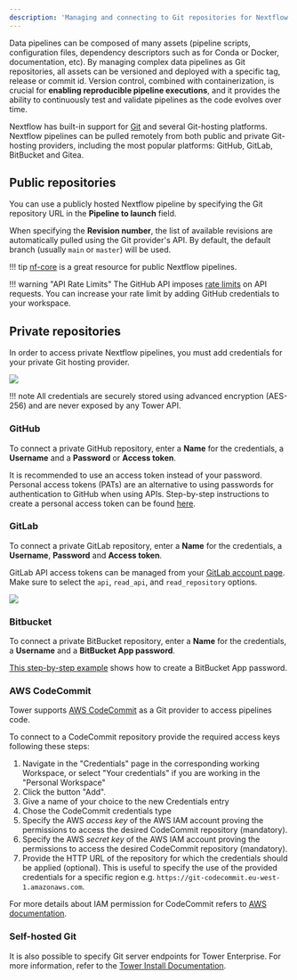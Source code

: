 ```yaml
---
description: 'Managing and connecting to Git repositories for Nextflow in Nextflow Tower.'
---
```


Data pipelines can be composed of many assets (pipeline scripts, configuration files, dependency descriptors such as for Conda or Docker, documentation, etc). By managing complex data pipelines as Git repositories, all assets can be versioned and deployed with a specific tag, release or commit id. Version control, combined with containerization, is crucial for **enabling reproducible pipeline executions**, and it provides the ability to continuously test and validate pipelines as the code evolves over time.

Nextflow has built-in support for [Git](https://git-scm.com) and several Git-hosting platforms. Nextflow pipelines can be pulled remotely from both public and private Git-hosting providers, including the most popular platforms: GitHub, GitLab, BitBucket and Gitea.


## Public repositories

You can use a publicly hosted Nextflow pipeline by specifying the Git repository URL in the **Pipeline to launch** field. 

When specifying the **Revision number**, the list of available revisions are automatically pulled using the Git provider's API. By default, the default branch (usually `main` or `master`) will be used.

!!! tip 
    [nf-core](https://nf-co.re/pipelines) is a great resource for public Nextflow pipelines.

!!! warning "API Rate Limits"
    The GitHub API imposes [rate limits](https://docs.github.com/en/developers/apps/building-github-apps/rate-limits-for-github-apps) on API requests. You can increase your rate limit by adding GitHub credentials to your workspace.


## Private repositories

In order to access private Nextflow pipelines, you must add credentials for your private Git hosting provider.

![](_images/git_platforms.png)

!!! note 
    All credentials are securely stored using advanced encryption (AES-256) and are never exposed by any Tower API.

### GitHub

To connect a private GitHub repository, enter a **Name** for the credentials, a **Username** and a **Password** or **Access token**. 

It is recommended to use an access token instead of your password. Personal access tokens (PATs) are an alternative to using passwords for authentication to GitHub when using APIs. Step-by-step instructions to create a personal access token can be found [here](https://docs.github.com/en/free-pro-team@latest/github/authenticating-to-github/creating-a-personal-access-token).

### GitLab

To connect a private GitLab repository, enter a **Name** for the credentials, a **Username**, **Password** and **Access token**.

GitLab API access tokens can be managed from your [GitLab account page](https://docs.gitlab.com/ee/api/personal_access_tokens.html). Make sure to select the `api`, `read_api`, and  `read_repository` options.

![](_images/git_gitlab_access_token.png)

### Bitbucket

To connect a private BitBucket repository, enter a **Name** for the credentials, a **Username** and a **BitBucket App password**. 

[This step-by-step example](https://support.atlassian.com/bitbucket-cloud/docs/app-passwords/) shows how to create a BitBucket App password.

### AWS CodeCommit

Tower supports [AWS CodeCommit](https://aws.amazon.com/codecommit/) as a Git provider to access pipelines code. 

To connect to a CodeCommit repository provide the required access keys following these steps:
1. Navigate in the "Credentials" page in the corresponding working Workspace, or select "Your credentials" if you are
  working in the "Personal Workspace"
2. Click the button "Add".
3. Give a name of your choice to the new Credentials entry
4. Chose the CodeCommit credentials type
5. Specify the AWS *access key* of the AWS IAM account proving the permissions to access the desired CodeCommit repository (mandatory). 
6. Specify the AWS *secret key* of the AWS IAM account proving the permissions to access the desired CodeCommit repository (mandatory).
7. Provide the HTTP URL of the repository for which the credentials should be applied (optional). This is useful to specify
  the use of the provided credentials for a specific region e.g. `https://git-codecommit.eu-west-1.amazonaws.com`.
 
For more details about IAM permission for CodeCommit refers to [AWS documentation](https://docs.aws.amazon.com/codecommit/latest/userguide/auth-and-access-control-iam-identity-based-access-control.html).

### Self-hosted Git

It is also possible to specify Git server endpoints for Tower Enterprise. For more information, refer to the [Tower Install Documentation](https://install.tower.nf/latest/configuration/git_integration/).
